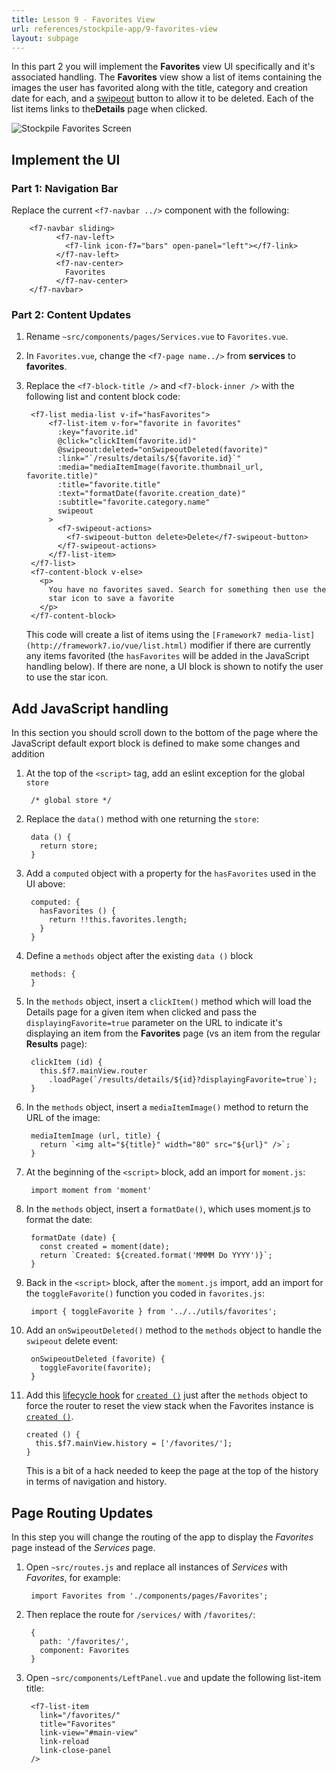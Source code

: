 ```yaml
---
title: Lesson 9 - Favorites View
url: references/stockpile-app/9-favorites-view
layout: subpage
---
```


In this part 2 you will implement the **Favorites** view UI specifically and it's associated handling. The **Favorites** view show a list of items containing the images the user has favorited along with the title, category and creation date for each, and a [swipeout](http://framework7.io/vue/swipeout-list.html) button to allow it to be deleted. Each of the list items links to the**Details** page when clicked. 

<img class="mobile-image" src="/images/stockpile/favorites.png" alt="Stockpile Favorites Screen"/>

## Implement the UI 

### Part 1: Navigation Bar 
Replace the current `<f7-navbar ../>` component with the following:

		<f7-navbar sliding>
		      <f7-nav-left>
		        <f7-link icon-f7="bars" open-panel="left"></f7-link>
		      </f7-nav-left>
		      <f7-nav-center>
		        Favorites
		      </f7-nav-center>
		</f7-navbar>

### Part 2: Content Updates 
1. Rename `~src/components/pages/Services.vue` to `Favorites.vue`. 
2. In `Favorites.vue`, change the `<f7-page name../>` from **services** to **favorites**.
3. Replace the `<f7-block-title />` and `<f7-block-inner />` with the following list and content block code:

		<f7-list media-list v-if="hasFavorites">
			<f7-list-item v-for="favorite in favorites"
			  :key="favorite.id"
			  @click="clickItem(favorite.id)"
			  @swipeout:deleted="onSwipeoutDeleted(favorite)"
			  :link="`/results/details/${favorite.id}`"
			  :media="mediaItemImage(favorite.thumbnail_url, favorite.title)"
			  :title="favorite.title"
			  :text="formatDate(favorite.creation_date)"
			  :subtitle="favorite.category.name"
			  swipeout
			>
			  <f7-swipeout-actions>
			    <f7-swipeout-button delete>Delete</f7-swipeout-button>
			  </f7-swipeout-actions>
			</f7-list-item>
		</f7-list>
		<f7-content-block v-else>
		  <p>
		    You have no favorites saved. Search for something then use the
		    star icon to save a favorite
		  </p>
		</f7-content-block>

      This code will create a list of items using the `[Framework7 media-list](http://framework7.io/vue/list.html)` modifier if there are currently any items favorited (the `hasFavorites` will be added in the JavaScript handling below). If there are none, a UI block is shown to notify the user to use the star icon.

<!-- TODO - Explain MORE -->

## Add JavaScript handling
In this section you should scroll down to the bottom of the page where the JavaScript default export block is defined to make some changes and addition

1. At the top of the `<script>` tag, add an eslint exception for the global `store`

		/* global store */

2. Replace the `data()` method with one returning the `store`:

		data () {
		  return store;
		}

3. Add a `computed` object with a property for the `hasFavorites` used in the UI above:
 
		computed: {
		  hasFavorites () {
		    return !!this.favorites.length;
		  }
		}

4. Define a `methods` object after the existing `data ()` block

        methods: {
        }

5. In the `methods` object, insert a `clickItem()` method which will load the Details page for a given item when clicked and pass the `displayingFavorite=true` parameter on the URL to indicate it's displaying an item from the **Favorites** page (vs an item from the regular **Results** page): 

		clickItem (id) {
		  this.$f7.mainView.router
		    .loadPage(`/results/details/${id}?displayingFavorite=true`);
		}

5. In the `methods` object, insert a `mediaItemImage()` method to return the URL of the image:

		mediaItemImage (url, title) {
		  return `<img alt="${title}" width="80" src="${url}" />`;
		}
		
6. At the beginning of the `<script>` block, add an import for `moment.js`:

		import moment from 'moment'
		
7. In the `methods` object, insert a `formatDate()`, which uses moment.js to format the date:

		formatDate (date) {
		  const created = moment(date);
		  return `Created: ${created.format('MMMM Do YYYY')}`;
		}

8. Back in the `<script>` block, after the `moment.js` import, add an import for the `toggleFavorite()` function you coded in `favorites.js`: 

		import { toggleFavorite } from '../../utils/favorites';

9. Add an `onSwipeoutDeleted()` method to the `methods` object to handle the `swipeout` delete event:

		onSwipeoutDeleted (favorite) {
		  toggleFavorite(favorite);
		}

10. Add this [lifecycle hook](https://vuejs.org/v2/guide/instance.html#Instance-Lifecycle-Hooks) for [`created ()`](https://vuejs.org/v2/api/#created) just after the `methods` object to force the router to reset the view stack when the Favorites instance is [`created ()`](https://vuejs.org/v2/api/#created).

		created () {
		  this.$f7.mainView.history = ['/favorites/'];
		}
        
    <div class="alert--tip">This is a bit of a hack needed to keep the page at the top of the history in terms of navigation and history. </div>

## Page Routing Updates

In this step you will change the routing of the app to display the _Favorites_  page instead of the  _Services_ page.

1. Open `~src/routes.js` and replace all instances of _Services_ with _Favorites_, for example:

		import Favorites from './components/pages/Favorites';
		
2. Then replace the route for `/services/` with `/favorites/`:

		{
		  path: '/favorites/',
		  component: Favorites
		}

3. Open `~src/components/LeftPanel.vue` and update the following list-item title:

		<f7-list-item
		  link="/favorites/"
		  title="Favorites"
		  link-view="#main-view"
		  link-reload
		  link-close-panel
		/>

